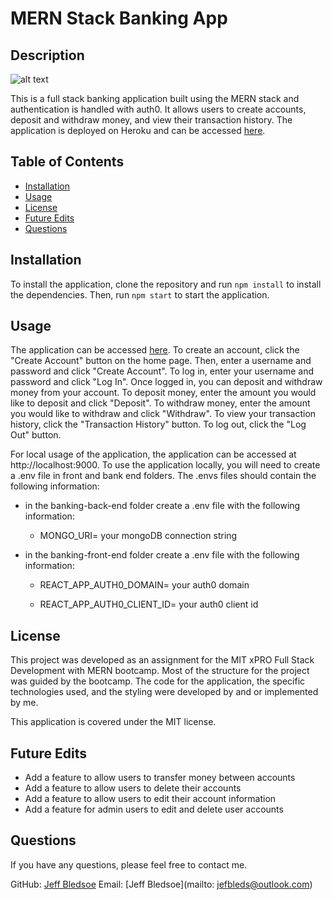 # MERN Stack Banking App

## Description

![alt text](https://res.cloudinary.com/dquenlu8q/image/upload/v1690384707/homeImg_yifded.png)

This is a full stack banking application built using the MERN stack and authentication is handled with auth0. It allows users to create accounts, deposit and withdraw money, and view their transaction history. The application is deployed on Heroku and can be accessed [here](https://mern-banking-app.herokuapp.com/).

## Table of Contents

- [Installation](#installation)
- [Usage](#usage)
- [License](#license)
- [Future Edits](#Future-Edits)
- [Questions](#questions)

## Installation

To install the application, clone the repository and run `npm install` to install the dependencies. Then, run `npm start` to start the application.

## Usage

The application can be accessed [here](https://mern-banking-app.herokuapp.com/). To create an account, click the "Create Account" button on the home page. Then, enter a username and password and click "Create Account". To log in, enter your username and password and click "Log In". Once logged in, you can deposit and withdraw money from your account. To deposit money, enter the amount you would like to deposit and click "Deposit". To withdraw money, enter the amount you would like to withdraw and click "Withdraw". To view your transaction history, click the "Transaction History" button. To log out, click the "Log Out" button.

For local usage of the application, the application can be accessed at http://localhost:9000. To use the application locally, you will need to create a .env file in front and bank end folders. The .envs files should contain the following information:

- in the banking-back-end folder create a .env file with the following information:

    - MONGO_URI= your mongoDB connection string

- in the banking-front-end folder create a .env file with the following information:

    - REACT_APP_AUTH0_DOMAIN= your auth0 domain

    - REACT_APP_AUTH0_CLIENT_ID= your auth0 client id

## License

This project was developed as an assignment for the MIT xPRO Full Stack Development with MERN bootcamp. Most of the structure for the project was guided by the bootcamp. The code for the application, the specific technologies used, and the styling were developed by and or implemented by me.

This application is covered under the MIT license.

## Future Edits

- Add a feature to allow users to transfer money between accounts
- Add a feature to allow users to delete their accounts
- Add a feature to allow users to edit their account information
- Add a feature for admin users to edit and delete user accounts

## Questions

If you have any questions, please feel free to contact me.

GitHub: [Jeff Bledsoe](https://github.com/jefbledsoe)
Email: [Jeff Bledsoe](mailto: jefbleds@outlook.com)
